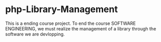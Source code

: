 # php-Library-Management
This is a ending course project. To end the course SOFTWARE ENGINEERING, we must realize the management of a library through the software we are devlopping.
